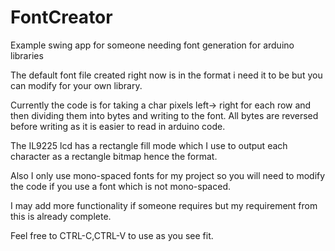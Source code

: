 FontCreator
===========

Example swing app for someone needing font generation for arduino libraries

The default font file created right now is in the format i need it to be but you can modify for your own library.

Currently the code is for taking a char pixels left-> right for each row and then dividing them into bytes and writing to the font.
All bytes are reversed before writing as it is easier to read in arduino code.

The IL9225 lcd has a rectangle fill mode which I use to output each character as a rectangle bitmap hence the format.

Also I only use mono-spaced fonts for my project so you will need to modify the code if you use a font which is not mono-spaced.

I may add more functionality if someone requires but my requirement from this is already complete.

Feel free to CTRL-C,CTRL-V to use as you see fit.
